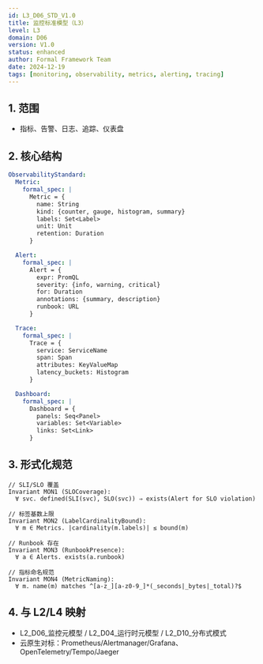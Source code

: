 ```yaml
---
id: L3_D06_STD_V1.0
title: 监控标准模型（L3）
level: L3
domain: D06
version: V1.0
status: enhanced
author: Formal Framework Team
date: 2024-12-19
tags: [monitoring, observability, metrics, alerting, tracing]
---
```


## 1. 范围

- 指标、告警、日志、追踪、仪表盘

## 2. 核心结构

```yaml
ObservabilityStandard:
  Metric:
    formal_spec: |
      Metric = {
        name: String
        kind: {counter, gauge, histogram, summary}
        labels: Set<Label>
        unit: Unit
        retention: Duration
      }

  Alert:
    formal_spec: |
      Alert = {
        expr: PromQL
        severity: {info, warning, critical}
        for: Duration
        annotations: {summary, description}
        runbook: URL
      }

  Trace:
    formal_spec: |
      Trace = {
        service: ServiceName
        span: Span
        attributes: KeyValueMap
        latency_buckets: Histogram
      }

  Dashboard:
    formal_spec: |
      Dashboard = {
        panels: Seq<Panel>
        variables: Set<Variable>
        links: Set<Link>
      }
```

## 3. 形式化规范

```text
// SLI/SLO 覆盖
Invariant MON1 (SLOCoverage):
  ∀ svc. defined(SLI(svc), SLO(svc)) ⇒ exists(Alert for SLO violation)

// 标签基数上限
Invariant MON2 (LabelCardinalityBound):
  ∀ m ∈ Metrics. |cardinality(m.labels)| ≤ bound(m)

// Runbook 存在
Invariant MON3 (RunbookPresence):
  ∀ a ∈ Alerts. exists(a.runbook)

// 指标命名规范
Invariant MON4 (MetricNaming):
  ∀ m. name(m) matches ^[a-z_][a-z0-9_]*(_seconds|_bytes|_total)?$
```

## 4. 与 L2/L4 映射

- L2_D06_监控元模型 / L2_D04_运行时元模型 / L2_D10_分布式模式
- 云原生对标：Prometheus/Alertmanager/Grafana、OpenTelemetry/Tempo/Jaeger
